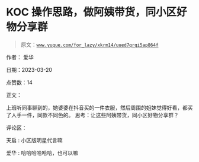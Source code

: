 # KOC 操作思路，做阿姨带货，同小区好物分享群

> 原文：[`www.yuque.com/for_lazy/xkrm14/uued7qrqi5ap864f`](https://www.yuque.com/for_lazy/xkrm14/uued7qrqi5ap864f)

作者： 爱华

日期：2023-03-20

点赞数：14

正文：

上班听同事聊到的，她婆婆在抖音买的一件衣服，然后周围的姐妹觉得好看，都买了人手一件，同款不同色的。 思考：让这些阿姨带货，同小区好物分享群？

评论区：

天启 : 小区版明星代言嘛

爱华 : 哈哈哈哈哈哈，也可以嘛



